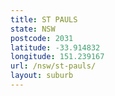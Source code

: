 ```yaml
---
title: ST PAULS
state: NSW
postcode: 2031
latitude: -33.914832
longitude: 151.239167
url: /nsw/st-pauls/
layout: suburb
---
```


